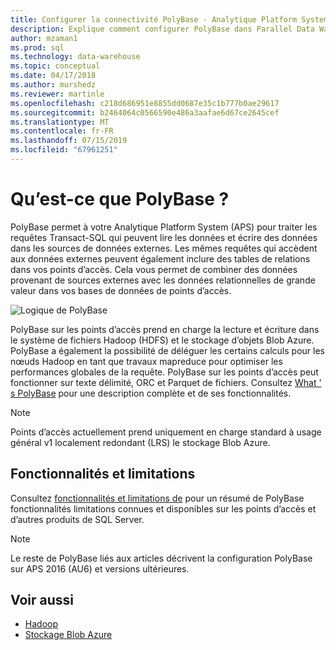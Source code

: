```yaml
---
title: Configurer la connectivité PolyBase - Analytique Platform System | Microsoft Docs
description: Explique comment configurer PolyBase dans Parallel Data Warehouse pour se connecter à Hadoop ou Microsoft Azure storage blob sources de données externes. Utilisez PolyBase pour exécuter des requêtes qui intègrent des données provenant de plusieurs sources, dont Hadoop, stockage blob Azure et Parallel Data Warehouse.
author: mzaman1
ms.prod: sql
ms.technology: data-warehouse
ms.topic: conceptual
ms.date: 04/17/2018
ms.author: murshedz
ms.reviewer: martinle
ms.openlocfilehash: c218d686951e8855dd0687e35c1b777b0ae29617
ms.sourcegitcommit: b2464064c0566590e486a3aafae6d67ce2645cef
ms.translationtype: MT
ms.contentlocale: fr-FR
ms.lasthandoff: 07/15/2019
ms.locfileid: "67961251"
---
```

# <a name="what-is-polybase"></a>Qu’est-ce que PolyBase ?
PolyBase permet à votre Analytique Platform System (APS) pour traiter les requêtes Transact-SQL qui peuvent lire les données et écrire des données dans les sources de données externes. Les mêmes requêtes qui accèdent aux données externes peuvent également inclure des tables de relations dans vos points d’accès. Cela vous permet de combiner des données provenant de sources externes avec les données relationnelles de grande valeur dans vos bases de données de points d’accès.

![Logique de PolyBase](media/polybase/polybase-logical.png)

PolyBase sur les points d’accès prend en charge la lecture et écriture dans le système de fichiers Hadoop (HDFS) et le stockage d’objets Blob Azure. PolyBase a également la possibilité de déléguer les certains calculs pour les nœuds Hadoop en tant que travaux mapreduce pour optimiser les performances globales de la requête. PolyBase sur les points d’accès peut fonctionner sur texte délimité, ORC et Parquet de fichiers. Consultez [What ' s PolyBase](https://docs.microsoft.com/sql/relational-databases/polybase/polybase-guide) pour une description complète et de ses fonctionnalités.

> [!NOTE]
> Points d’accès actuellement prend uniquement en charge standard à usage général v1 localement redondant (LRS) le stockage Blob Azure.

## <a name="features-and-limitations"></a>Fonctionnalités et limitations
Consultez [fonctionnalités et limitations de](https://docs.microsoft.com/sql/relational-databases/polybase/polybase-versioned-feature-summary) pour un résumé de PolyBase fonctionnalités limitations connues et disponibles sur les points d’accès et d’autres produits de SQL Server.

> [!NOTE] 
> Le reste de PolyBase liés aux articles décrivent la configuration PolyBase sur APS 2016 (AU6) et versions ultérieures.

## <a name="see-also"></a>Voir aussi
- [Hadoop](polybase-configure-hadoop.md)
- [Stockage Blob Azure](polybase-configure-azure-blob-storage.md)
<!-- MISSING LINKS [PolyBase &#40;SQL Server PDW&#41;](../sqlpdw/polybase-sql-server-pdw.md)  -->  
  
